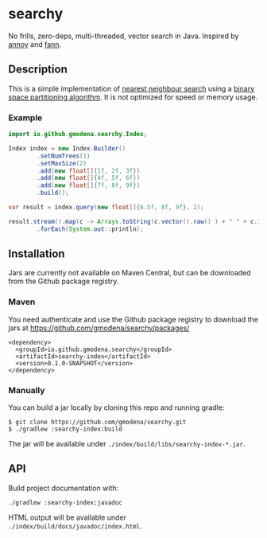 # searchy

No frills, zero-deps, multi-threaded, vector search in Java. Inspired by [annoy](https://github.com/spotify/annoy) and [fann](https://github.com/fennel-ai/fann/).

## Description

This is a simple implementation of [nearest neighbour search](https://en.wikipedia.org/wiki/Nearest_neighbor_search) using a [binary space partitioning algorithm](https://en.wikipedia.org/wiki/Binary_space_partitioning). It
is not optimized for speed or memory usage. 

### Example
```java
import io.github.gmodena.searchy.Index;

Index index = new Index.Builder()
        .setNumTrees(1)
        .setMaxSize(2)
        .add(new float[]{1f, 2f, 3f})
        .add(new float[]{4f, 5f, 6f})
        .add(new float[]{7f, 8f, 9f})          
        .build();

var result = index.query(new float[]{6.5f, 8f, 9f}, 2);

result.stream().map(c -> Arrays.toString(c.vector().raw() ) + " " + c.id() + " " + c.distance())
        .forEach(System.out::println);
```

## Installation

Jars are currently not available on Maven Central, but can be downloaded from
the Github package registry.

### Maven
You need authenticate and use the Github package registry to download the jars at
https://github.com/gmodena/searchy/packages/

```commandline
<dependency>
  <groupId>io.github.gmodena.searchy</groupId>
  <artifactId>searchy-index</artifactId>
  <version>0.1.0-SNAPSHOT</version>
</dependency> 
```

### Manually
You can build a jar locally by cloning this repo and running gradle:
```
$ git clone https://github.com/gmodena/searchy.git
$ ./gradlew :searchy-index:build
```
The jar will be available under `./index/build/libs/searchy-index-*.jar`.

## API
Build project documentation with:
```commandline
./gradlew :searchy-index:javadoc
```

HTML output will be available under `./index/build/docs/javadoc/index.html`.
